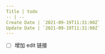 ```yaml
---
Title | todo
-- | --
Create Date | `2021-09-19T11:31:00Z`
Update Date | `2021-09-19T11:31:00Z`
---
```

- [ ] 增加 edit 链接
